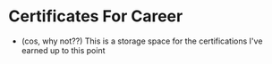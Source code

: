 # Certificates For Career
 - (cos, why not??)
This is a storage space for the certifications I've earned up to this point
